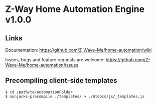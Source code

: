 # Z-Way Home Automation Engine v1.0.0

## Links

Documentation: https://github.com/Z-Wave-Me/home-automation/wiki

Issues, bugs and feature requests are welcome: https://github.com/Z-Wave-Me/home-automation/issues

## Precompiling client-side templates

    $ cd /path/to/automationFolder
    $ nunjucks-precompile ./templates/ > ./htdocs/js/_templates.js
